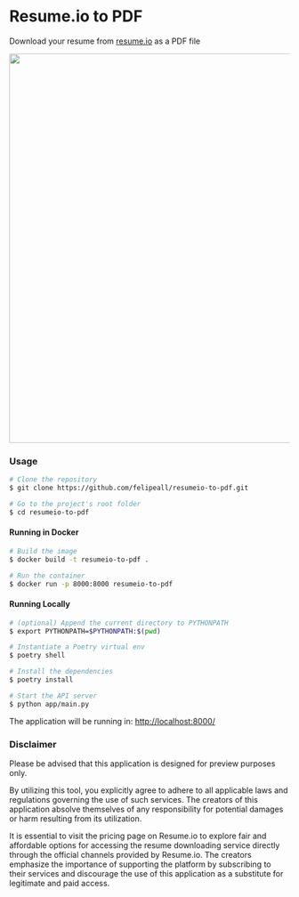 # Resume.io to PDF

Download your resume from [resume.io](https://resume.io) as a PDF file

<div align="center"><a href="https://resumeio-to-pdf.fly.dev/"><img src="https://user-images.githubusercontent.com/20917430/222932579-3cb4e5fe-9b9b-4a77-baf4-69e09ddc06d0.png" width="700" /></a></div>

### Usage
```bash
# Clone the repository
$ git clone https://github.com/felipeall/resumeio-to-pdf.git

# Go to the project's root folder
$ cd resumeio-to-pdf
```

#### Running in Docker
```bash
# Build the image
$ docker build -t resumeio-to-pdf .

# Run the container
$ docker run -p 8000:8000 resumeio-to-pdf
```

#### Running Locally

````bash
# (optional) Append the current directory to PYTHONPATH
$ export PYTHONPATH=$PYTHONPATH:$(pwd)

# Instantiate a Poetry virtual env
$ poetry shell

# Install the dependencies
$ poetry install

# Start the API server
$ python app/main.py
````
The application will be running in: [http://localhost:8000/](http://localhost:8000/)


### Disclaimer

Please be advised that this application is designed for preview purposes only. 

By utilizing this tool, you explicitly agree to adhere to all applicable laws and regulations governing the use of such services. 
The creators of this application absolve themselves of any responsibility for potential damages or harm resulting from its utilization.

It is essential to visit the pricing page on Resume.io to explore fair and affordable options for accessing the resume downloading service directly through the official channels provided by Resume.io. 
The creators emphasize the importance of supporting the platform by subscribing to their services and discourage the use of this application as a substitute for legitimate and paid access.
